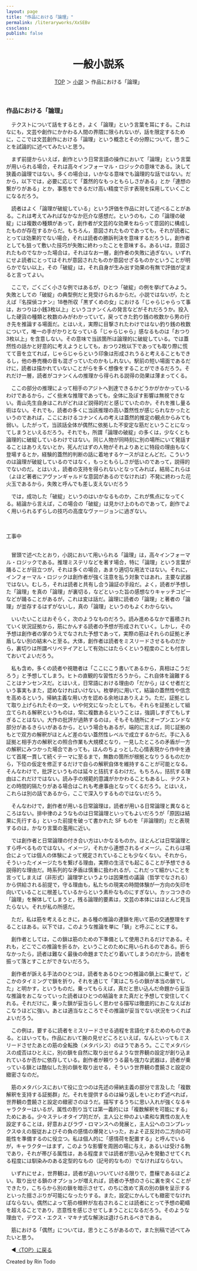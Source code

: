 ```yaml
---
layout: page
title: "作品における「論理」"
permalink: /literaryworks/XxSEBv
cssclass:
publish: false
---
```


<style>
P { text-indent: 1em; }
</style>

<html lang="ja">
   <head>

   </head>
    <body>
        <div class="wrap">
            <header>
                <h1>一般小説系</h1>
                <span><a href="/index.html">TOP</a> ＞ <a href="/literaryworks.html">小説</a> ＞ 作品における「論理」</span>
            </header>
            <main>
            <h3>作品における「論理」</h3>
            <p>テクストについて話をするとき，よく「論理」という言葉を耳にする。これはなにも，文芸や創作にかかわる人間の界隈に限られないが，話を限定するために，ここでは文芸創作における「論理」という概念とその分際について，思うことを試論的に述べてみたいと思う。</p>
            <p>まず前提からいえば，創作という日常言語の操作において「論理」という言葉が用いられる場合，それは高々インフォーマル・ロジックの意味である。決して狭義の論理ではない。多くの場合は，いかなる意味でも論理的な話ではない。だから，以下では，必要に応じて「蓋然的なもっともらしさがある」とか「連想の繋がりがある」とか，事態をできるだけ高い精度で示す表現を採用していくことになるだろう。</p>
            <p>読者はよく「論理が破綻している」という評価を作品に対して述べることがある。これは考えてみればなかなか厄介な感想だ。というのも，この「論理の破綻」には複数の種類があって，創作者が文芸的な効果をねらって意図的に構成したものが存在するからだ。もちろん，意図されたものであっても，それが読者にとっては効果的でない場合，それは読者の勝訴判決を意味するだろうし，創作者としても狙って敷いた技巧が失敗に終わったことを意味する。あるいは，意図されたものでなかった場合は，それはなお一層，創作者の失敗に過ぎない。いずれにせよ読者にとってはそれが意図されたものか意図せざるものかということが明らかでない以上，その「破綻」は，それ自身が生み出す効果の有無で評価が定まると言ってよい。</p>
            <p>ここで，ごくごく小さな例ではあるが，ひとつ「破綻」の例を挙げてみよう。失敗としての「破綻」の典型例だと見受けられるからだ。小説ではないが，たとえば『名探偵コナン』18巻所収「黒ずくめの女」における「じゃらじゃらって事は，おつりは小銭3枚以上」というコナンくんの発言などがそれだろうか。投入した硬貨の種類と枚数のみがわかっていて，戻ってきた釣り銭の枚数から男の行き先を推論する場面だ。とはいえ，実際に目撃されたわけではない釣り銭の枚数について，唯一の手がかりとなっている「じゃらじゃら」感なるものは「おつり3枚以上」を含意しない。その意味で当該箇所は論理的に破綻している。では蓋然性の話かと好意的に考えようとしても，おつり2枚以下であっても取り際に慌てて音を立てれば，じゃらじゃらという印象は形成されうると考えることもできるし，他の券売機の音も混ざっていたのかもしれない。駅前の短い場面であるだけに，読者は描かれていないことがらを多く想像をすることができるだろう。それだけ一層，読者がコナンくんの推理から得られる説得の効果は薄まってくる。</p>
            <p>ここの部分の推理によって相手のアジトへ到達できるかどうかがかかっているわけであるから，ごく些末な推理であっても，全体に及ぼす影響は無視できない。青山先生自身はこれがどれほど説得的だと感じていたのか，それを推し量る術はない。それでも，読者の多くに当該推理の高い蓋然性が感じられなかったというのであれば，ここにおけるコナンくんの考えは蓋然的推定の観点からみても弱い。したがって，当該話全体が偶然に依拠した不安定な筋だということになってしまうといえるだろう。それでも，所謂「論理の破綻」の多くは，少なくとも論理的に破綻しているわけではない。同じ人物が同時刻に別の場所にいて発話することはありえないとか，死んだはずの人物がそれよりあとに特段の理由もなく登場するとか，経験的蓋然的判断の話に着地するケースがほとんどだ。こういうのは論理が破綻しているのではなく，もっともらしさが低いのであって，説得的でないのだ。とはいえ，読者の支持を得られないとなってみれば，結局これらは（よほど著者にアヴァンギャルドな意図があるのでなければ）不発に終わった花火玉であるから，失敗と呼んでも差し支えないだろう</p>
            <p>では，成功した「破綻」というのはいかなるものか，これが焦点になってくる。結論から言えば，この場合の「破綻」は見かけ上のものであって，創作でよく用いられるずらしの技巧の高度なヴァージョンに過ぎない。</p>
            <br>
            <br>
            工事中
            <br>
            <br>
            <p>冒頭で述べたとおり，小説において用いられる「論理」は，高々インフォーマル・ロジックである。推理ミステリなどを著す場合，特に「論理」という言葉が踊ることが目立つが，それは多くの場合，あまり適切な用法ではない。それに，インフォーマル・ロジックは創作者が強く注意を払う対象ではあれ，主要な武器ではない。むしろ，それは読者と共有し合う論証の手段だ。よく，読者が予想した「論理」を真の「論理」が裏切る，などといった旨の感想なりキャッチコピーなどが踊ることがあるが，これは変は話だ。論理に読者の「論理」と著者の「論理」が並存するはずがないし，真の「論理」というのもよくわからない。</p>
            <p>いいたいことはおそらく，次のようなものだろう。読み進めるなかで蓄積されていく状況証拠から，筋にかんする読者の予想が形成されていく。しかし，その予想は創作者の掌のうえでなされた予想であって，実際の筋はそれらの証拠と矛盾しない別の結末へと至る。大体，創作者は読者をミスリードさせるものだから，裏切りは所謂ペリペテイアとして有効にはたらくという程度のことも付言しておいてよいだろう。</p>
            <p>私も含め，多くの読者や視聴者は「ここにこう書いてあるから，真相はこうだろう」と予想してしまう。ヒトの直観的な習性だろうから，これ自体を論難することはナンセンスだ。とはいえ，日常語における理由の「だから」はくせ者だという事実もまた，認めなければいけない。枚挙的に用いて，結論の蓋然性や信念を高めるという，帰納主義な用い方を認める余地はありえよう。ただ，証拠として取り上げられたその一文，いや何文になったとしても，それらを証拠として組立てられる解釈というものは，常に複数あるということは，強調しすぎてもしすぎることはない。大作の批評が過熱するのは，そもそも随所にオープンエンドな部分があるきらいがあるから，という場合もあるが，端的に言えば，同じ証拠のもとで双方の解釈がほとんど差のない蓋然性レベルで成立するからだ。手に入る証拠と相手方の解釈との照合作業も大規模となり，一見したところの矛盾が一方の解釈にみつかった場合であっても，ほんのちょっとした心情表現から作中を通じて首尾一貫して続くテーマに至るまで，無数の箇所が根拠となりうるものだから，下位の仮定を修正するだけで自らの解釈自体を維持することが可能となる。そんなわけで，批評というものは延々と拮抗するわけだ。もちろん，拮抗する理由はこれだけではない。読み手の規範的意識がかかわることもあるし、テクストとの時間的隔たりがある場合はこれも考慮事由となってくるだろう。とはいえ，これらは別の話であるから，ここで深入りするものではないだろう。</p>
            <p>そんなわけで，創作者が用いる日常論理は，読者が用いる日常論理と異なるところはない。排中律のようなものは日常論理といってもよいだろうが「原因は結果に先行する」といった前提を破って書かれた SF ものを「非論理的」だと表現するのは，かなり言葉の濫用に近い。</p>
            <p>では創作者と日常論理の付き合い方はいかなるものか。ほとんどは日常論理とすら呼べるものではない。イメージ，それから連想されるイメージ。これらは場合によっては個人の体験によって規定されていることも少なくない。それから，そういったイメージたちを繋げる理由，実際の生活でも起こることが予想できる説得的な理由だ。時系列的な矛盾は慎重に扱われるが，これだって細かいことを言ってしまえば（非形式）論理学というよりは因果性の議論（哲学でなされる）から供給される前提で，守る理由も，私たちの現実の時間体験が一方向の矢印を向いていることに根差しているからという素朴なものにすぎない。カッコつきの「論理」を解体してしまうと，残る論理的要素は，文芸の本体にはほとんど見当たらない。それが私の所感だ。</p>
            <p>ただ，私は筋を考えるときに，ある種の推論の連鎖を用いて筋の交通整理をすることはある。以下では，このような推論を単に「鎖」と呼ぶことにする。</p>
            <p>創作者としては，この鎖は筋のための下準備として使用されるだけである。それも，どこでこの推論を折るか，ということのために用いられるのである。折らなかったら，読者は難なく最後の命題までたどり着いてしまうのだから，読者を振って落とすことができないだろう。</p>
            <p>創作者が訴える手法のひとつは，読者をあるひとつの推論の鎖上に乗せて，どこかのタイミングで鎖を折り，それを通じて「実はこちらの鎖が本当の鎖でした」と明かす，というものだ。乗ってもらえば，真だと思い込んだ命題から妥当な推論をおこなっていった読者はひとつの結論をまた真だと予想して安住してくれる。それだけに，乗った鎖が妥当らしく思わせる描写は徹底的におこなえばおこなうほどに強い。あとは適当なところでその推論が妥当でない状況をつくればよいだろう。</p>
            <p>この例は，要するに読者をミスリードさせる過程を言語化するためのものである。とはいっても，作品において腕の見せどころといえば，なんといってもミスリードさせたあとの筋の全転換（メタバシス）のほうであろう。ここでメタバシスの成否はひとえに，別の鎖を自然に取り出せるような世界観の設定が創り込まれているか否かに依存している。創作者が頼りうる最も強力な武器は，読者が乗っている鎖とは酷似した別の鎖を取り出せる，そういう世界観の豊饒さと設定の緻密さなのだ。</p>
            <p>筋のメタバシスにおいて役に立つのは先述の帰納主義の部分で言及した「複数解釈を支持する証拠群」だ。それを提供するのは繰り返しをいとわず述べれば，世界観の豊饒さと設定の緻密さのほうだ。描写するうちに思い入れが強くなるキャラクターはいるが，属性の割り当ては第一義的には「複数解釈を可能にする」ためにある。少々ステレオタイプ的だが，主人公と仲のよい柔和な異性の友人を設定することは，好意およびラヴ・ロマンスへの発展と，主人公へのコンプレックスゆえの服従およびその負の感情の爆発といった，およそ正反対の二方向の可能性を準備するのに役立つ。私は個人的に「感情荷を配置する」と呼んでいるが，キャラクターはまず，このような影響を周囲の場に与え，あるいは受ける駒であり，それが帯びる属性は，ある程度までは読者が思い込みを発動させてくれる程度には馴染みのある定型的なもの（記号的なもの）でなければならない。</p>
            <p>いずれにせよ，世界観は，読者が追いついていける限りで，豊穣であるほどよい。取り出せる鎖のオプションが増えれば，読者の予想のさらに裏を突くことができたり，こちらから別の鎖を暗示させて，のちに改めて真の別の鎖を呈示するといった揺さぶりが可能になったりする。また，設定にかんしても緻密でなければならない。偶然によって筋の根幹が左右されることは読者にとって予想の範疇を超えることであり，恣意性を感じさせてしまうことになるだろう。そのような理由で，デウス・エクス・マキナ式な解決は退けられるべきである。</p>
            <p>筋における「偶然」については，思うところがあるので，また別稿で述べてみたいと思う。</p>
            </main>
            <footer class="footer">
                <p>◀<a href="/index.html">〈TOP〉に戻る</a></p>
                Created by Rin Todo
            </footer>
        </div>
    </body>
</html>

